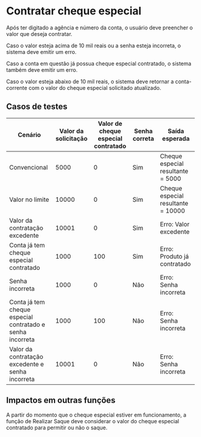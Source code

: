 # Contratar cheque especial

Após ter digitado a agência e número da conta, o usuário deve preencher o valor que deseja contratar.

Caso o valor esteja acima de 10 mil reais ou a senha esteja incorreta, o sistema deve emitir um erro.

Caso a conta em questão já possua cheque especial contratado, o sistema também deve emitir um erro.

Caso o valor esteja abaixo de 10 mil reais, o sistema deve retornar a conta-corrente com o valor do cheque especial solicitado atualizado.

## Casos de testes

| Cenário                                                   | Valor da solicitação | Valor de cheque especial contratado | Senha correta | Saída esperada                     |
| --------------------------------------------------------- | -------------------- | ----------------------------------- | ------------- | ---------------------------------- |
| Convencional                                              | 5000                 | 0                                   | Sim           | Cheque especial resultante = 5000  |
| Valor no limite                                           | 10000                | 0                                   | Sim           | Cheque especial resultante = 10000 |
| Valor da contratação excedente                            | 10001                | 0                                   | Sim           | Erro: Valor excedente              |
| Conta já tem cheque especial contratado                   | 1000                 | 100                                 | Sim           | Erro: Produto já contratado        |
| Senha incorreta                                           | 1000                 | 0                                   | Não           | Erro: Senha incorreta              |
| Conta já tem cheque especial contratado e senha incorreta | 1000                 | 100                                 | Não           | Erro: Senha incorreta              |
| Valor da contratação excedente e senha incorreta          | 10001                | 0                                   | Não           | Erro: Senha incorreta              |

## Impactos em outras funções

A partir do momento que o cheque especial estiver em funcionamento, a função de Realizar Saque deve considerar o valor do cheque especial contratado para permitir ou não o saque.
